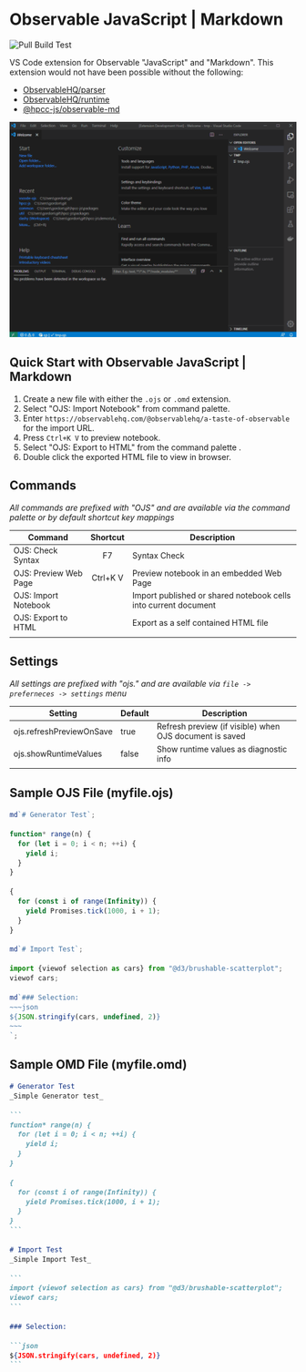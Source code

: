 # Observable JavaScript | Markdown
![Pull Build Test](https://img.shields.io/github/workflow/status/GordonSmith/vscode-ojs/Pull%20Build%20Test.svg?logo=github&label=Pull%20Build%20Test)

VS Code extension for Observable "JavaScript" and "Markdown".  This extension would not have been possible without the following:
* [ObservableHQ/parser](https://github.com/observablehq/parser)
* [ObservableHQ/runtime](https://github.com/observablehq/runtime)
* [@hpcc-js/observable-md](https://github.com/hpcc-systems/Visualization/tree/master/packages/observable-md)

![Demo GIF](./images/ojsDemo.gif)

## Quick Start with Observable JavaScript | Markdown

1. Create a new file with either the `.ojs` or `.omd` extension.
2. Select "OJS: Import Notebook" from command palette.
3. Enter `https://observablehq.com/@observablehq/a-taste-of-observable` for the import URL.
4. Press `Ctrl+K V` to preview notebook.
5. Select "OJS: Export to HTML" from the command palette .
6. Double click the exported HTML file to view in browser.

## Commands
_All commands are prefixed with "OJS" and are available via the command palette or by default shortcut key mappings_

| Command                   | Shortcut | Description                                                      |
|---------------------------|:--------:|------------------------------------------------------------------|
|OJS: Check Syntax          |F7        | Syntax Check                                                     |
|OJS: Preview Web Page      |Ctrl+K V  | Preview notebook in an embedded Web Page                         |
|OJS: Import Notebook       |          | Import published or shared notebook cells into current document  |
|OJS: Export to HTML        |          | Export as a self contained HTML file                             |
|                           |          |                                                                  |

## Settings
_All settings are prefixed with "ojs." and are available via `file -> preferneces -> settings` menu_

| Setting                   | Default | Description                                               |
|---------------------------|---------|-----------------------------------------------------------|
| ojs.refreshPreviewOnSave  | true    | Refresh preview (if visible) when OJS document is saved   |
| ojs.showRuntimeValues	    | false   | Show runtime values as diagnostic info                    |
|                           |         |                                                           |

## Sample OJS File (myfile.ojs)

```javascript
md`# Generator Test`;

function* range(n) {
  for (let i = 0; i < n; ++i) {
    yield i;
  }
}

{
  for (const i of range(Infinity)) {
    yield Promises.tick(1000, i + 1);
  }
}

md`# Import Test`;

import {viewof selection as cars} from "@d3/brushable-scatterplot";
viewof cars;

md`### Selection:
~~~json
${JSON.stringify(cars, undefined, 2)}
~~~
`;
```

## Sample OMD File (myfile.omd)

``````markdown
# Generator Test
_Simple Generator test_

```
function* range(n) {
  for (let i = 0; i < n; ++i) {
    yield i;
  }
}

{
  for (const i of range(Infinity)) {
    yield Promises.tick(1000, i + 1);
  }
}
```

# Import Test
_Simple Import Test_

```
import {viewof selection as cars} from "@d3/brushable-scatterplot";
viewof cars;
```

### Selection:

```json 
${JSON.stringify(cars, undefined, 2)}
```
 
``````
